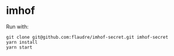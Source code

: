 # imhof

Run with:
    
    git clone git@github.com:flaudre/imhof-secret.git imhof-secret
    yarn install
    yarn start

